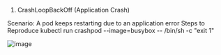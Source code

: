 1. CrashLoopBackOff (Application Crash)

Scenario: A pod keeps restarting due to an application error
Steps to Reproduce
kubectl run crashpod --image=busybox -- /bin/sh -c "exit 1"

![image](https://github.com/user-attachments/assets/b307bfd9-fce0-4ba5-b6df-7f881d895367)
